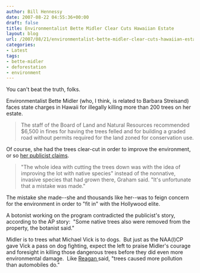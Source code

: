 ```yaml
---
author: Bill Hennessy
date: 2007-08-22 04:55:36+00:00
draft: false
title: Environmentalist Bette Midler Clear Cuts Hawaiian Estate
layout: blog
url: /2007/08/21/environmentalist-bette-midler-clear-cuts-hawaiian-estate/
categories:
- Latest
tags:
- bette-midler
- deforestation
- environment
---
```


You can't beat the truth, folks.

Environmentalist Bette Midler (who, I think, is related to Barbara Streisand) faces state charges in Hawaii for illegally killing more than 200 trees on her estate.  


> The staff of the Board of Land and Natural Resources recommended $6,500 in fines for having the trees felled and for building a graded road without permits required for the land zoned for conservation use.


Of course, she had the trees clear-cut in order to improve the environment, or so [her publicist claims](https://apnews.myway.com/article/20070822/D8R5RGBG1.html).


> "The whole idea with cutting the trees down was with the idea of improving the lot with native species" instead of the nonnative, invasive species that had grown there, Graham said. "It's unfortunate that a mistake was made."


The mistake she made--she and thousands like her--was to feign concern for the environment in order to "fit in" with the Hollywood elite.

A botonist working on the program contradicted the publicist's story, according to the AP story:  "Some native trees also were removed from the property, the botanist said."

Midler is to trees what Michael Vick is to dogs.  But just as the NAA(l)CP gave Vick a pass on dog fighting, expect the left to praise Midler's courage and foresight in killing those dangerous trees before they did even more environmental damage.  Like [Reagan ](https://thinkexist.com/quotation/trees_cause_more_pollution_than_automobiles_do/337369.html)said, "trees caused more pollution than automobiles do." 
